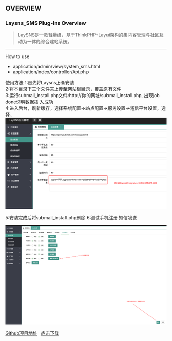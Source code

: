 ## OVERVIEW

### Laysns_SMS Plug-Ins Overview

>LaySNS是一款轻量级，基于ThinkPHP+Layui架构的集内容管理与社区互动为一体的综合建站系统。

------

How to use

-	application/admin/view/system_sms.html
-	application/index/controller/Api.php

使用方法
    1:首先将Laysns正确安装<br>
    2:将本目录下三个文件夹上传至网站根目录，覆盖原有文件 <br>
    3:运行submail_install.php文件:http://你的网址/submail_install.php,  出现job done说明数据插 入成功 <br>
    4:进入后台，刷新缓存，选择系统配置->站点配置->服务设置->短信平台设置，选择，<br>
![Submail](./markdown/1.png)

5:安装完成后将submail_install.php删除
6:测试手机注册 短信发送

![Submail](./markdown/2.png)


[Github项目地址](https://github.com/submail-developers/laysns_sms)&nbsp;&nbsp;&nbsp;[点击下载](https://github.com/submail-developers/laysns_sms/archive/master.zip)
